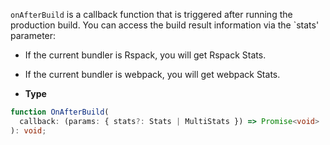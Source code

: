 `onAfterBuild` is a callback function that is triggered after running the production build. You can access the build result information via the `stats' parameter:

- If the current bundler is Rspack, you will get Rspack Stats.
- If the current bundler is webpack, you will get webpack Stats.

- **Type**

```ts
function OnAfterBuild(
  callback: (params: { stats?: Stats | MultiStats }) => Promise<void> | void,
): void;
```
